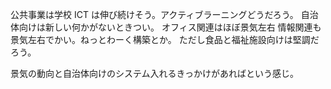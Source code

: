 公共事業は学校 ICT は伸び続けそう。アクティブラーニングどうだろう。
自治体向けは新しい何かがないときつい。
オフィス関連はほぼ景気左右
情報関連も景気左右でかい。ねっとわーく構築とか。
ただし食品と福祉施設向けは堅調だろう。

景気の動向と自治体向けのシステム入れるきっかけがあればという感じ。
